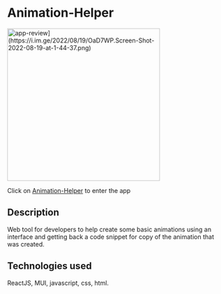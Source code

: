 # Animation-Helper

<img width="350" src="[https://res.cloudinary.com/ddijwyj2m/image/upload/v1628201799/assetes-portfolio/uhbgl6rr4tnlyn2ct3wg.jpg" alt="app-review](https://i.im.ge/2022/08/19/OaD7WP.Screen-Shot-2022-08-19-at-1-44-37.png)"/>

Click on [Animation-Helper](https://quirky-bhabha-3a3b53.netlify.app/) to enter the app

## Description

Web tool for developers to help create some basic animations using an interface and
getting back a code snippet for copy of the animation that was created.

## Technologies used

ReactJS, MUI, javascript, css, html.
